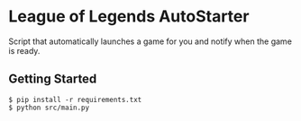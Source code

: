# League of Legends AutoStarter

Script that automatically launches a game for you and notify when the game is ready.

## Getting Started

```shell
$ pip install -r requirements.txt
$ python src/main.py
```